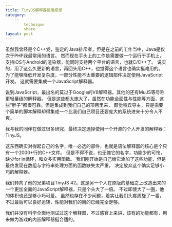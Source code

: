 ```yaml
---
title: TinyJS解释器使用感想
category: 
    --
        technique
        share
layout: post
---
```

虽然我曾经是个C++党，鉴定的Java排斥者，但是在之前的工作当中，Java是仅次于PHP我最常用的语言。
然而现在手头上的工作是需要做一个运行于手机上，支持iOS与Android的渲染器，能同时支持两个平台的语言，也就C/C++了。
说实的，用了这么久更新的语言，再回头用C++，也觉得这个语言也确实挺难用的。
为了能够降低开发复杂度，一部分性能不太重要的逻辑部件决定使用JavaScript开发。
这就需要集成一个JavaScript解释器。

说到JavaScript，最出名的莫过于Google的V8解释器。其他的还有MuJS等号称更轻量级的解释器。
但是这些都太庞大了，虽然在功能全面性与性能等方面，这些“胖子”都很可靠，但是集成到我们自己的项目里来，
颇觉喧宾夺主，只是需要个简单的脚本解释却得集成一个比我们自己项目还要庞大的系统进来十分令人不爽。

我与我的同伴在做过很多研究，最终决定选择使用一个开源的个人开发的解释器：TinyJS。

这东西确实对得起自己的名字，唯一必选的部件，也就是语法解释器的核心是个只有一个2000+行的C++文件。
但是不得不说，也无愧它的名字，功能少的可怜，缺少for in循环，和众多实用函数。
我们刚开始是自己给它添加了这些功能，但是最终发现在数组与字符串处理方面的函数缺失太严重，
决定放弃这个确实足够小巧的解释器。

我们转向了他的兄弟项目TinyJS 42。这是另一个人在原版的基础之上改造出来的一个更加全面的JavaScript解释器，只是个头大了一倍。
不过即使大了一圈，他的体积也还是够小巧可爱。
虽然也存在不少问题，着实让我们头疼周旋了一番，不过最后可以良好运转，性能对我们的目的已经完全足够。

我们并没有科学全面地测试过这个解释器，不过感官上来讲，该有的功能都有，用来做为游戏的内嵌解释器挺合适的。
